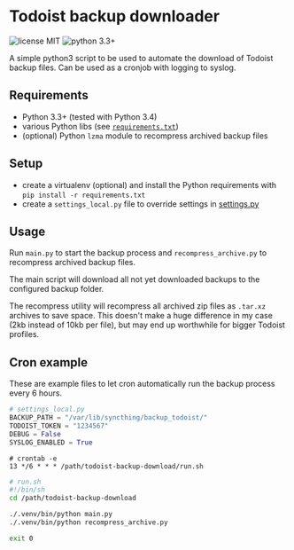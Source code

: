 Todoist backup downloader
=========================

![license MIT](https://img.shields.io/github/license/strayer/todoist-backup-download.svg)
![python 3.3+](https://img.shields.io/badge/python-3.3%2B-blue.svg)

A simple python3 script to be used to automate the download of Todoist backup
files. Can be used as a cronjob with logging to syslog.

## Requirements

- Python 3.3+ (tested with Python 3.4)
- various Python libs (see [`requirements.txt`](requirements.txt))
- (optional) Python `lzma` module to recompress archived backup files

## Setup

- create a virtualenv (optional) and install the Python requirements with
`pip install -r requirements.txt`
- create a `settings_local.py` file to override settings in
[settings.py](settings.py)

## Usage

Run `main.py` to start the backup process and `recompress_archive.py` to
recompress archived backup files.

The main script will download all not yet downloaded backups to the
configured backup folder.

The recompress utility will recompress all archived zip files as
`.tar.xz` archives to save space. This doesn't make a huge difference in
my case (2kb instead of 10kb per file), but may end up worthwhile for
bigger Todoist profiles.

## Cron example

These are example files to let cron automatically run the backup process
every 6 hours.

```python
# settings_local.py
BACKUP_PATH = "/var/lib/syncthing/backup_todoist/"
TODOIST_TOKEN = "1234567"
DEBUG = False
SYSLOG_ENABLED = True
```

```
# crontab -e
13 */6 * * * /path/todoist-backup-download/run.sh
```

```bash
# run.sh
#!/bin/sh
cd /path/todoist-backup-download

./.venv/bin/python main.py
./.venv/bin/python recompress_archive.py

exit 0
```
